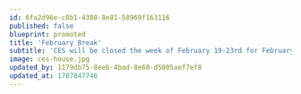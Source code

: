 ```yaml
---
id: 6fa2d96e-c0b1-4308-8e81-58969f163116
published: false
blueprint: promoted
title: 'February Break'
subtitle: 'CES will be closed the week of February 19-23rd for February Break. We will return to school on Monday, February 26th.'
image: ces-house.jpg
updated_by: 1179db75-8eeb-4bad-8e60-d5005aef7ef8
updated_at: 1707847746
---
```

